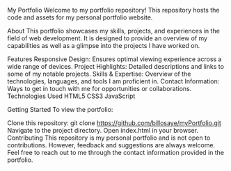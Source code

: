 My Portfolio
Welcome to my portfolio repository! This repository hosts the code and assets for my personal portfolio website.

About
This portfolio showcases my skills, projects, and experiences in the field of web development. It is designed to provide an overview of my capabilities as well as a glimpse into the projects I have worked on.

Features
Responsive Design: Ensures optimal viewing experience across a wide range of devices.
Project Highlights: Detailed descriptions and links to some of my notable projects.
Skills & Expertise: Overview of the technologies, languages, and tools I am proficient in.
Contact Information: Ways to get in touch with me for opportunities or collaborations.
Technologies Used
HTML5
CSS3
JavaScript

Getting Started
To view the portfolio:

Clone this repository: git clone https://github.com/billosaye/myPortfolio.git
Navigate to the project directory.
Open index.html in your browser.
Contributing
This repository is my personal portfolio and is not open to contributions. However, feedback and suggestions are always welcome. Feel free to reach out to me through the contact information provided in the portfolio.

